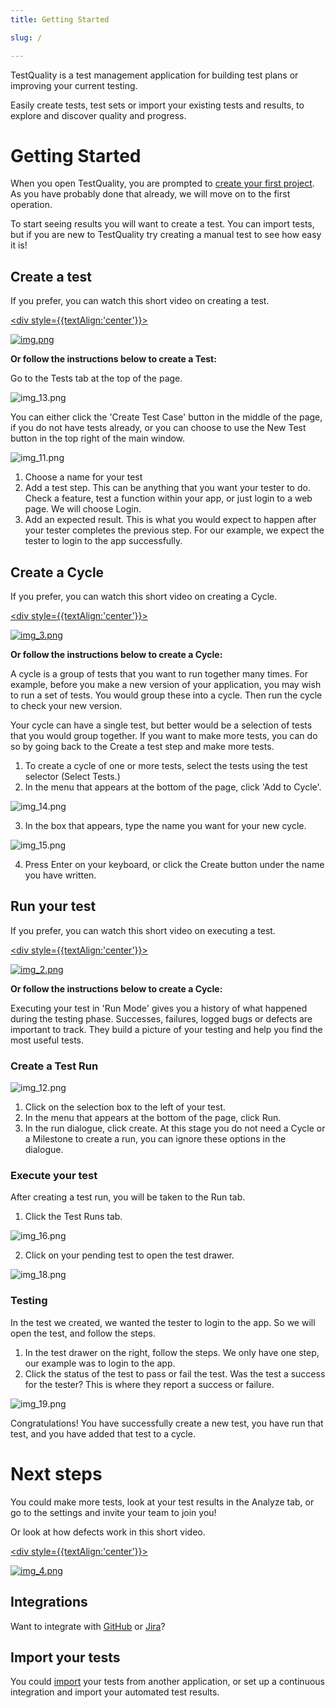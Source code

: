 ```yaml
---
title: Getting Started

slug: /

---
```



TestQuality is a test management application for building test plans or improving your current testing. 

Easily create tests, test sets or import your existing tests and results, to explore and discover quality and progress.

# Getting Started

When you open TestQuality, you are prompted to [create your first project](project.md). As you have probably done that already, we will move on to the first operation. 

To start seeing results you will want to create a test. You can import tests, but if you are new to TestQuality try creating a manual test to see how easy it is!


## Create a test

If you prefer, you can watch this short video on creating a test.

<a href="https://youtu.be/HpgHJrP8gow"> <div style={{textAlign:'center'}}>

![img.png](img.png)

</div></a>

**Or follow the instructions below to create a Test:** 

Go to the Tests tab at the top of the page.


![img_13.png](img/img2/img_13.png)


You can either click the 'Create Test Case' button in the middle of the page, if you do not have tests already, or you can choose to use the New Test button in the top right of the main window.

![img_11.png](img/img2/img_11.png)

1. Choose a name for your test
2. Add a test step. This can be anything that you want your tester to do. Check a feature, test a function within your app, or just login to a web page. We will choose Login. 
3. Add an expected result. This is what you would expect to happen after your tester completes the previous step. For our example, we expect the tester to login to the app successfully.


## Create a Cycle

If you prefer, you can watch this short video on creating a Cycle.

<a href="https://youtu.be/pIBrfyhPVKw"> <div style={{textAlign:'center'}}>

![img_3.png](img_3.png)

</div></a>

**Or follow the instructions below to create a Cycle:**

A cycle is a group of tests that you want to run together many times. For example, before you make a new version of your application, you may wish to run a set of tests. You would group these into a cycle. Then run the cycle to check your new version.

Your cycle can have a single test, but better would be a selection of tests that you would group together. If you want to make more tests, you can do so by going back to the Create a test step and make more tests.

1. To create a cycle of one or more tests, select the tests using the test selector (Select Tests.)
2. In the menu that appears at the bottom of the page, click 'Add to Cycle'.

![img_14.png](img/img2/img_14.png)

3. In the box that appears, type the name you want for your new cycle.

![img_15.png](img/img2/img_15.png)

4. Press Enter on your keyboard, or click the Create button under the name you have written.




## Run your test

If you prefer, you can watch this short video on executing a test.

<a href="https://youtu.be/d-dObYB2i8s"> <div style={{textAlign:'center'}}>

![img_2.png](img_2.png)

</div></a>

**Or follow the instructions below to create a Cycle:**

Executing your test in 'Run Mode' gives you a history of what happened during the testing phase. Successes, failures, logged bugs or defects are important to track. They build a picture of your testing and help you find the most useful tests.

### Create a Test Run


![img_12.png](img/img2/img_12.png)

1. Click on the selection box to the left of your test.
2. In the menu that appears at the bottom of the page, click Run. 
3. In the run dialogue, click create. At this stage you do not need a Cycle or a Milestone to create a run, you can ignore these options in the dialogue.

### Execute your test

After creating a test run, you will be taken to the Run tab. 

1. Click the Test Runs tab.

![img_16.png](img/img2/img_16.png)

2. Click on your pending test to open the test drawer.

![img_18.png](img/img2/img_18.png)

### Testing

In the test we created, we wanted the tester to login to the app. So we will open the test, and follow the steps. 

1. In the test drawer on the right, follow the steps. We only have one step, our example was to login to the app. 
2. Click the status of the test to pass or fail the test. Was the test a success for the tester? This is where they report a success or failure. 

![img_19.png](img/img2/img_19.png)


Congratulations! You have successfully create a new test, you have run that test, and you have added that test to a cycle.

# Next steps
You could make more tests, look at your test results in the Analyze tab, or go to the settings and invite your team to join you!

Or look at how defects work in this short video. 

<a href="https://youtu.be/E2ECzeuCpP4"> <div style={{textAlign:'center'}}>

![img_4.png](img_4.png)

</div></a>




## Integrations
Want to integrate with [GitHub](integrations.md) or [Jira](integrations.md)?

## Import your tests
You could [import](importing.md) your tests from another application, or set up a continuous integration and import your automated test results.


































